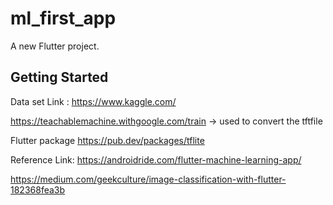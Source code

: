 # ml_first_app

A new Flutter project.

## Getting Started
Data set Link : https://www.kaggle.com/

https://teachablemachine.withgoogle.com/train -> used to convert the tftfile

Flutter package https://pub.dev/packages/tflite

Reference Link:
https://androidride.com/flutter-machine-learning-app/

https://medium.com/geekculture/image-classification-with-flutter-182368fea3b
